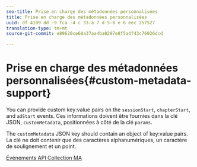 ```yaml
---
seo-title: Prise en charge des métadonnées personnalisées
title: Prise en charge des métadonnées personnalisées
uuid: df 4109 dd -9 fca -4 c 33-a 7 d 5-8 e 6 eec 257527
translation-type: tm+mt
source-git-commit: e89620ce60a37aa4ba0207e8f5a4f43c76026dcd

---
```



# Prise en charge des métadonnées personnalisées{#custom-metadata-support}

You can provide custom key:value pairs on the `sessionStart`, `chapterStart`, and `adStart` events. Ces informations doivent être fournies dans la clé JSON, `customMetadata`, positionnées à côté de la clé `params`.

The `customMetadata` JSON key should contain an object of key:value pairs. La clé ne doit contenir que des caractères alphanumériques, un caractère de soulignement et un point.

[Événements API Collection MA](/help/media-collection-api/mc-api-ref/mc-api-events-req.md)

